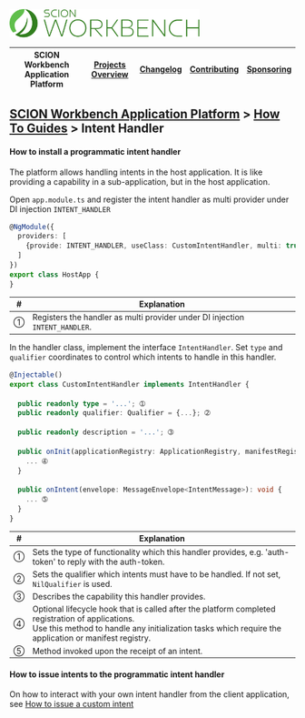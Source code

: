 <a href="/docs/site/application-platform/README.md"><img src="/resources/branding/scion-workbench-banner.svg" height="50" alt="SCION Workbench Application Platform"></a>

| SCION Workbench Application Platform | [Projects Overview][menu-projects-overview] | [Changelog][menu-changelog] | [Contributing][menu-contributing] | [Sponsoring][menu-sponsoring] |  
| --- | --- | --- | --- | --- |

## [SCION Workbench Application Platform][menu-home] > [How To Guides][menu-how-to] > Intent Handler

#### How to install a programmatic intent handler

The platform allows handling intents in the host application. It is like providing a capability in a sub-application, but in the host application.

Open `app.module.ts` and register the intent handler as multi provider under DI injection `INTENT_HANDLER`

```typescript
@NgModule({
  providers: [
    {provide: INTENT_HANDLER, useClass: CustomIntentHandler, multi: true}, ➀
  ]
})
export class HostApp {
}
```
|#|Explanation|
|-|-|
|➀|Registers the handler as multi provider under DI injection `INTENT_HANDLER`.|

In the handler class, implement the interface `IntentHandler`. Set `type` and `qualifier` coordinates to control which intents to handle in this handler.

```typescript
@Injectable()
export class CustomIntentHandler implements IntentHandler {

  public readonly type = '...'; ➀
  public readonly qualifier: Qualifier = {...}; ➁

  public readonly description = '...'; ➂

  public onInit(applicationRegistry: ApplicationRegistry, manifestRegistry: ManifestRegistry): void {
    ... ➃
  }

  public onIntent(envelope: MessageEnvelope<IntentMessage>): void {
    ... ➄
  }
}
```
|#|Explanation|
|-|-|
|➀|Sets the type of functionality which this handler provides, e.g. 'auth-token' to reply with the auth-token.|
|➁|Sets the qualifier which intents must have to be handled. If not set, `NilQualifier` is used.|
|➂|Describes the capability this handler provides.|
|➃|Optional lifecycle hook that is called after the platform completed registration of applications.<br>Use this method to handle any initialization tasks which require the application or manifest registry.|
|➄|Method invoked upon the receipt of an intent.|

#### How to issue intents to the programmatic intent handler

On how to interact with your own intent handler from the client application, see [How to issue a custom intent](docs/site/application-platform/howto/how-to-issue-custom-intent.mdm/howto/how-to-issue-custom-intent.md)

[menu-how-to]: /docs/site/application-platform/howto/how-to.md

[menu-home]: /docs/site/application-platform/README.md
[menu-projects-overview]: https://github.com/SchweizerischeBundesbahnen/scion-workbench/blob/master/docs/site/projects-overview.md
[menu-changelog]: https://github.com/SchweizerischeBundesbahnen/scion-workbench/blob/master/docs/site/changelog/changelog.md
[menu-contributing]: https://github.com/SchweizerischeBundesbahnen/scion-workbench/blob/master/CONTRIBUTING.md
[menu-sponsoring]: https://github.com/SchweizerischeBundesbahnen/scion-workbench/blob/master/docs/site/sponsoring.md
